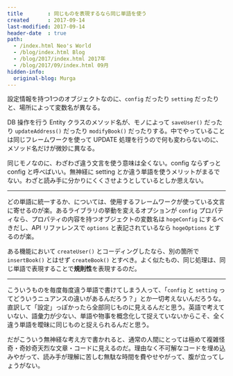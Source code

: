 ```yaml
---
title        : 同じものを表現するなら同じ単語を使う
created      : 2017-09-14
last-modified: 2017-09-14
header-date  : true
path:
  - /index.html Neo's World
  - /blog/index.html Blog
  - /blog/2017/index.html 2017年
  - /blog/2017/09/index.html 09月
hidden-info:
  original-blog: Murga
---
```


設定情報を持つ1つのオブジェクトなのに、`config` だったり `setting` だったりと、場所によって変数名が異なる。

DB 操作を行う Entity クラスのメソッド名が、モノによって `saveUser()` だったり `updateAddress()` だったり `modifyBook()` だったりする。中でやっていることは同じフレームワークを使って UPDATE 処理を行うので何も変わらないのに、メソッド名だけが微妙に異なる。

同じモノなのに、わざわざ違う文言を使う意味は全くない。config ならずっと config と呼べばいい。無神経に setting とか違う単語を使うメリットがまるでない。わざと読み手に分かりにくくさせようとしているとしか思えない。

---

どの単語に統一するか、については、使用するフレームワークが使っている文言に寄せるのが楽。あるライブラリの挙動を変えるオプションが `config` プロパティなら、プロパティの内容を持つオブジェクトの変数名は `hogeConfig` にするべきだし、API リファレンスで `options` と表記されているなら `hogeOptions` とするのが楽。

ある機能において `createUser()` とコーディングしたなら、別の箇所で `insertBook()` とはせず `createBook()` とすべき。よく似たもの、同じ処理は、同じ単語で表現することで**規則性**を表現するのだ。

---

こういうものを毎度毎度違う単語で書けてしまう人って、「`config` と `setting` ってどういうニュアンスの違いがあるんだろう？」とか一切考えないんだろうな。直訳して「設定」っぽかったら全部同じものに見えるんだと思う。英語で考えていない、語彙力が少ない、単語や物事を概念化して捉えていないからこそ、全く違う単語を曖昧に同じものと捉えられるんだと思う。

だがこういう無神経な考え方で書かれると、通常の人間にとっては極めて複雑怪奇・奇妙奇天烈な文章・コードに見えるのだ。理由なく不可解なコードを埋め込みやがって、読み手が理解に苦しむ無駄な時間を費やせやがって、腹が立ってしょうがない。
